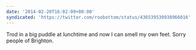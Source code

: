 ```yaml
---
date: '2014-02-20T16:02:09+00:00'
syndicated: 'https://twitter.com/roobottom/status/436539530938966016'
---
```

Trod in a big puddle at lunchtime and now I can smell my own feet. Sorry people of Brighton.
